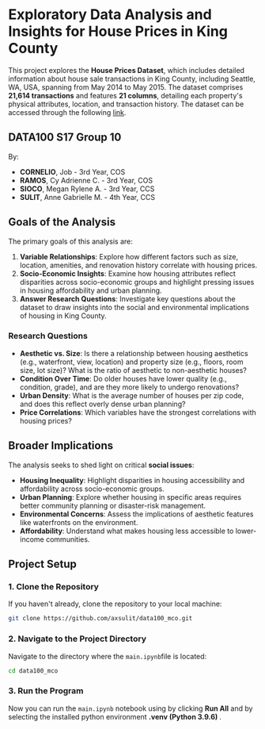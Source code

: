 # Exploratory Data Analysis and Insights for House Prices in King County  
This project explores the **House Prices Dataset**, which includes detailed information about house sale transactions in King County, including Seattle, WA, USA, spanning from May 2014 to May 2015. The dataset comprises **21,614 transactions** and features **21 columns**, detailing each property's physical attributes, location, and transaction history. The dataset can be accessed through the following [link](https://www.kaggle.com/datasets/harlfoxem/housesalesprediction/data).  

## DATA100 S17 Group 10
By:
- <b>CORNELIO</b>, Job - 3rd Year, COS<br>
- <b>RAMOS</b>, Cy Adrienne C. - 3rd Year, COS<br>
- <b>SIOCO</b>, Megan Rylene A. - 3rd Year, CCS<br> 
- <b>SULIT</b>, Anne Gabrielle M. - 4th Year, CCS
  
## Goals of the Analysis  
The primary goals of this analysis are:  
1. **Variable Relationships**: Explore how different factors such as size, location, amenities, and renovation history correlate with housing prices.  
2. **Socio-Economic Insights**: Examine how housing attributes reflect disparities across socio-economic groups and highlight pressing issues in housing affordability and urban planning.  
3. **Answer Research Questions**: Investigate key questions about the dataset to draw insights into the social and environmental implications of housing in King County.  

### Research Questions  
- **Aesthetic vs. Size**: Is there a relationship between housing aesthetics (e.g., waterfront, view, location) and property size (e.g., floors, room size, lot size)? What is the ratio of aesthetic to non-aesthetic houses?  
- **Condition Over Time**: Do older houses have lower quality (e.g., condition, grade), and are they more likely to undergo renovations?  
- **Urban Density**: What is the average number of houses per zip code, and does this reflect overly dense urban planning?  
- **Price Correlations**: Which variables have the strongest correlations with housing prices?  

## Broader Implications  
The analysis seeks to shed light on critical **social issues**:  
- **Housing Inequality**: Highlight disparities in housing accessibility and affordability across socio-economic groups.  
- **Urban Planning**: Explore whether housing in specific areas requires better community planning or disaster-risk management.  
- **Environmental Concerns**: Assess the implications of aesthetic features like waterfronts on the environment.  
- **Affordability**: Understand what makes housing less accessible to lower-income communities.  

## Project Setup

### 1. Clone the Repository
If you haven't already, clone the repository to your local machine:
```sh
git clone https://github.com/axsulit/data100_mco.git
```

### 2. Navigate to the Project Directory
Navigate to the directory where the `main.ipynb`file is located:
```sh
cd data100_mco
```

### 3. Run the Program
Now you can run the `main.ipynb` notebook using by clicking <b>Run All</b> and by selecting the installed python environment <b> .venv (Python 3.9.6) </b>.
